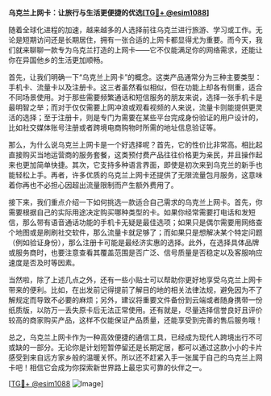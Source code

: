 **乌克兰上网卡：让旅行与生活更便捷的优选[[TG💪+ @esim1088](https://t.me/s/esim1088)]**

随着全球化进程的加速，越来越多的人选择前往乌克兰进行旅游、学习或工作。无论是短期访问还是长期居住，拥有一张合适的上网卡都显得尤为重要。而今天，我们就来聊聊一款专为乌克兰打造的上网卡——它不仅能满足你的网络需求，还能让你在异国他乡的生活更加顺畅。

首先，让我们明确一下“乌克兰上网卡”的概念。这类产品通常分为三种主要类型：手机卡、流量卡以及注册卡。这三者虽然看似相似，但在功能上却各有侧重，适合不同场景使用。对于那些需要频繁通话和短信服务的朋友来说，选择一张手机卡是最明智之举；而对于仅仅需要上网冲浪或观看视频的人来说，流量卡则能提供更灵活的选择；至于注册卡，则是专门为需要在某些平台完成身份验证的用户设计的，比如社交媒体账号注册或者跨境电商购物时所需的地址信息验证等。

那么，为什么说乌克兰上网卡是一个好选择呢？首先，它的性价比非常高。相比起直接购买当地运营商的服务套餐，这类预付费产品往往价格更为亲民，并且操作起来也更加简单快捷。其次，它支持多种语言界面，即使是初次来到乌克兰的新手也能轻松上手。再者，许多优质的乌克兰上网卡还提供了无限流量包月服务，这意味着你再也不必担心因超出流量限制而产生额外费用了。

接下来，我们重点介绍一下如何挑选一款适合自己需求的乌克兰上网卡。首先，你需要根据自己的实际用途决定购买哪种类型的卡。如果你经常需要打电话和发短信，那么带有语音通话功能的手机卡无疑是最佳选项；如果只是偶尔需要用网络查个地图或是刷刷社交软件，那么流量卡就足够了；而如果只是想解决某个特定问题（例如验证身份），那么注册卡可能是最经济实惠的选择。此外，在选择具体品牌或服务商时，也要注意查看其覆盖范围是否广泛、信号质量是否稳定以及客服响应速度是否及时等因素。

当然啦，除了上述几点之外，还有一些小贴士可以帮助你更好地享受乌克兰上网卡带来的便利。比如，在出发前记得提前了解目的地的相关法律法规，避免因为不了解规定而导致不必要的麻烦；另外，建议将重要文件备份到云端或者随身携带一份纸质版，以防万一丢失原卡后无法正常使用。还有就是，尽量选择信誉良好且评价较高的商家购买产品，这样不仅能保证产品质量，还能享受到完善的售后服务哦！

总之，乌克兰上网卡作为一种高效便捷的通信工具，已经成为现代人跨境出行不可或缺的一部分。无论你是计划短暂停留还是长期定居，都可以通过这款小小的卡片感受到来自远方家乡般的温暖关怀。所以还不赶紧入手一张属于自己的乌克兰上网卡吧！相信它会成为你探索新世界路上最忠实可靠的伙伴之一。

[[TG💪+ @esim1088](https://t.me/s/esim1088) ![Image](https://i.postimg.cc/4NQfJmqS/Snipaste-2025-05-13-00-14-12.png)]